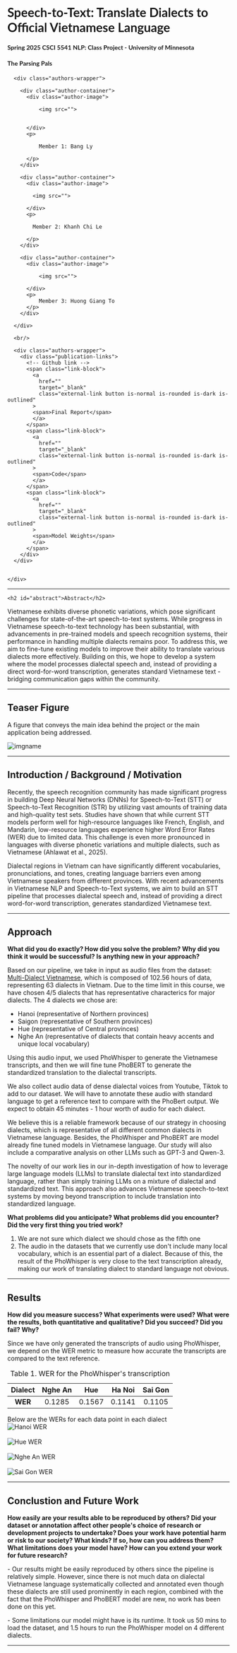<!--<!DOCTYPE html>-->
<!-- saved from url=(0014)about:internet -->
<html lang=" en-US"><head><meta http-equiv="Content-Type" content="text/html; charset=UTF-8">
  
  <meta http-equiv="X-UA-Compatible" content="IE=edge">
  <meta name="viewport" content="width=device-width, initial-scale=1">
  <title>NLP Class Project | Spring 2025 CSCI 5541 | University of Minnesota</title>

  <link rel="stylesheet" href="./csci5541_webtemplate/files/bulma.min.css" />

  <link rel="stylesheet" href="./csci5541_webtemplate/files/styles.css">
  <link rel="preconnect" href="https://fonts.gstatic.com/">
  <link href="./files/css2" rel="stylesheet">
  <link href="./files/css" rel="stylesheet">


  <base href="." target="_blank"></head>


<body>
  <div>
    <div class="wrapper">
      <h1 style="font-family: &#39;Lato&#39;, sans-serif;">Speech-to-Text: Translate Dialects to Official Vietnamese Language</h1>
      <h4 style="font-family: &#39;Lato&#39;, sans-serif; ">Spring 2025 CSCI 5541 NLP: Class Project - University of Minnesota</h4>
      <h4 style="font-family: &#39;Lato&#39;, sans-serif; ">The Parsing Pals</h4>

      <div class="authors-wrapper">
        
        <div class="author-container">
          <div class="author-image">
                        
              <img src="">
            
            
          </div>
          <p>
                        
              Member 1: Bang Ly
            
          </p>
        </div>
        
        <div class="author-container">
          <div class="author-image">
            
            <img src="">
            
          </div>
          <p>
            
            Member 2: Khanh Chi Le
            
          </p>
        </div>
        
        <div class="author-container">
          <div class="author-image">
            
              <img src="">            
            
          </div>
          <p>
              Member 3: Huong Giang To
          </p>
        </div>
        
<!--         <div class="author-container">
          <div class="author-image">
                        
              <img src="">
            
          </div>
          <p>
            Member 4
          </p>
        </div> -->
        
      </div>

      <br/>

      <div class="authors-wrapper">
        <div class="publication-links">
          <!-- Github link -->
          <span class="link-block">
            <a
              href=""
              target="_blank"
              class="external-link button is-normal is-rounded is-dark is-outlined"
            >
            <span>Final Report</span>
            </a>
          </span>
          <span class="link-block">
            <a
              href=""
              target="_blank"
              class="external-link button is-normal is-rounded is-dark is-outlined"
            >
            <span>Code</span>
            </a>
          </span>      
          <span class="link-block">
            <a
              href=""
              target="_blank"
              class="external-link button is-normal is-rounded is-dark is-outlined"
            >
            <span>Model Weights</span>
            </a>
          </span>              
        </div>
      </div>


    </div>
  </div>





  
  


  <div class="wrapper">
    <hr>
    
    <h2 id="abstract">Abstract</h2>

<p>
  Vietnamese exhibits diverse phonetic variations, which pose significant challenges for state-of-the-art speech-to-text systems. 
  While progress in Vietnamese speech-to-text technology has been substantial, with advancements in pre-trained models and speech recognition systems, 
  their performance in handling multiple dialects remains poor. To address this, we aim to fine-tune existing models to improve their ability to translate various dialects more effectively. 
  Building on this, we hope to develop a system where the model processes dialectal speech and, instead of providing a direct word-for-word transcription, generates standard Vietnamese text 
  -  bridging communication gaps within the community.
</p>

<hr>

<h2 id="teaser">Teaser Figure</h2>

<p>A figure that conveys the main idea behind the project or the main application being addressed.</p>

<p class="sys-img"><img src="./csci5541_webtemplate/files/teaser.png" alt="imgname"></p>


<!-- <h3 id="the-timeline-and-the-highlights">Any subsection</h3>

<p>If you need to explain more about your figure</p> -->

<hr>

<h2 id="introduction">Introduction / Background / Motivation</h2>

<p>
 
Recently, the speech recognition community has made significant progress in building Deep Neural Networks (DNNs) for Speech-to-Text (STT) or
Speech-to-Text Recognition (STR) by utilizing vast amounts of training data and high-quality test sets.
Studies have shown that while current STT models perform well for high-resource languages
like French, English, and Mandarin, low-resource languages experience higher Word Error Rates
(WER) due to limited data. This challenge is even more pronounced in languages with diverse
phonetic variations and multiple dialects, such as Vietnamese (Ahlawat et al., 2025). 
</p>
<p>
Dialectal regions in Vietnam can have significantly different vocabularies, pronunciations, and tones, creating language
barriers even among Vietnamese speakers from different provinces. With recent advancements in Vietnamese NLP and Speech-to-Text systems, we aim to build
an STT pipeline that processes dialectal speech and, instead of providing a direct word-for-word transcription, generates standardized Vietnamese text.
</p>

<hr>

<h2 id="approach">Approach</h2>

<p>
<b>What did you do exactly? How did you solve the problem? Why did you think it would be successful? Is anything new in your approach?</b>
</p>

<p>
Based on our pipeline, we take in input as audio files from the dataset: <a href="https://huggingface.co/datasets/nguyendv02/ViMD_Dataset">Multi-Dialect Vietnamese</a>, which is composed of 102.56 hours of data, representing 63 dialects in Vietnam. 
Due to the time limit in this course, we have chosen 4/5 dialects that has representative characterics for major dialects. The 4 dialects we chose are: 
<ul>
  <li>Hanoi (representative of Northern provinces)</li>
  <li>Saigon (representative of Southern provinces)</li>
  <li>Hue (representative of Central provinces)</li>
  <li>Nghe An (representative of dialects that contain heavy accents and unique local vocabulary) </li> 
</ul>
</p>
<p>
Using this audio input, we used PhoWhisper to generate the Vietnamese transcripts, and then we will fine tune PhoBERT to
generate the standardized translation to the dialectal transcripts.
</p>
<p>
We also collect audio data of dense dialectal voices from Youtube, Tiktok to add to our dataset. We will have to annotate these audio with standard language to get a reference text to compare with the PhoBert output. We expect to obtain 45 minutes - 1 hour worth of audio for each dialect.
</p>
<p>
We believe this is a reliable framework because of our strategy in choosing dialects, which is representative of all different common dialects in Vietnamese language.
Besides, the PhoWhisper and PhoBERT are model already fine tuned models in Vietnamese language. Our study will also include a comparative analysis on other LLMs such as 
GPT-3 and Qwen-3.
</p>
<p>
The novelty of our work lies in our in-depth investigation of how to leverage large language models (LLMs) to translate dialectal text into standardized language, rather than simply training LLMs on a mixture of dialectal and standardized text. This approach also advances Vietnamese speech-to-text systems by moving beyond transcription to include translation into standardized language. 

</p>

<p>
<b>What problems did you anticipate? What problems did you encounter? Did the very first thing you tried work?</b>
</p>

<p>
<ol>
  <li>We are not sure which dialect we should chose as the fifth one </li>
  <li>The audio in the datasets that we currently use don't include many local vocabulary, which is an essential part of a dialect. Because of this, the result of the PhoWhisper is very close to the text transcription already, making our work of translating dialect to standard language not obvious.</li>
</ol>
</p>

<hr>
    
<h2 id="results">Results</h2>
<p>
<b>How did you measure success? What experiments were used? What were the results, both quantitative and qualitative? Did you succeed? Did you fail? Why?</b>
</p>
<p>
  Since we have only generated the transcripts of audio using PhoWhisper, we depend on the WER metric to measure how accurate the transcripts are compared to the text reference. 
</p>

<table>
  <thead>
    <tr>
      <th style="text-align: center"><strong>Dialect</strong></th>
      <th style="text-align: center">Nghe An</th>
      <th style="text-align: center">Hue</th>
      <th style="text-align: center">Ha Noi</th>
      <th style="text-align: center">Sai Gon</th>
    </tr>
  </thead>
  <tbody>
    <tr>
      <td style="text-align: center"><strong>WER</strong></td>
      <td style="text-align: center">0.1285</td>
      <td style="text-align: center">0.1567</td>
      <td style="text-align: center">0.1141</td>
      <td style="text-align: center">0.1105</td>
    </tr>
  </tbody>
  <caption>Table 1. WER for the PhoWhisper's transcription</caption>
</table>

<p>Below are the WERs for each data point in each dialect
<br>
<img src='./csci5541_webtemplate/files/hanoi.png' alt='Hanoi WER'>
</br>
<br>
<img src='./csci5541_webtemplate/files/hue.png' alt='Hue WER'>
</br>
<br>
<img src='./csci5541_webtemplate/files/nghean.png' alt='Nghe An WER'>
</br>
<br>
<img src='./csci5541_webtemplate/files/saigon.png' alt='Sai Gon WER'>
</br>
</p>
<!-- <br>
<div style="text-align: center;">
<img style="height: 300px;" alt="" src="./files/results.png">
</div>
<br><br> -->

<hr>



<h2 id="conclusion">Conclustion and Future Work</h2>
<p>
  <b>
  How easily are your results able to be reproduced by others?
  Did your dataset or annotation affect other people's choice of research or development projects to undertake?
  Does your work have potential harm or risk to our society? What kinds? If so, how can you address them?
  What limitations does your model have? How can you extend your work for future research?</p>
  </b>
<p>
  - Our results might be easily reproduced by others since the pipeline is relatively simple. However, since there is not much data 
  on dialectal Vietnamese language systematically collected and annotated even though these dialects are still used prominently in each region, 
  combined with the fact that the PhoWhisper and PhoBERT model are new, no work has been done on this yet.
</p>
<p>
  - Some limitations our model might have is its runtime. It took us 50 mins to load the dataset, and 1.5 hours to run the PhoWhisper model on 
  4 different dialects. 

</p>
<hr>


  </div>
  


<!--</body></html>-->
